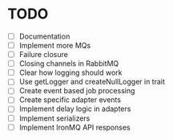 # TODO

- [ ] Documentation
- [ ] Implement more MQs
- [ ] Failure closure
- [ ] Closing channels in RabbitMQ
- [ ] Clear how logging should work
- [ ] Use getLogger and createNullLogger in trait
- [ ] Create event based job processing
- [ ] Create specific adapter events
- [ ] Implement delay logic in adapters
- [ ] Implement serializers
- [ ] Implement IronMQ API responses
